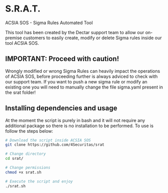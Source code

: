 # S.R.A.T.
ACSIA SOS - Sigma Rules Automated Tool

This tool has been created by the Dectar support team to allow our on-premise customers to easily create, modify or delete Sigma rules inside our tool ACSIA SOS.

## IMPORTANT: Proceed with caution!

Wrongly modified or wrong Sigma Rules can heavily impact the operations of ACSIA SOS, before proceeding further is always adviced to check with our support team.
If you want to push a new sigma rule or modify an existing one you will need to manually change the file sigma.yaml present in the srat folder!

## Installing dependencies and usage

At the moment the script is purely in bash and it will not require any additional package so there is no installation to be performed.
To use is follow the steps below:

```sh
# Download the script inside ACSIA SOS
git clone https://github.com/4Securitas/srat

# Change directory
cd srat/

# Change permissions
chmod +x srat.sh

# Execute the script and enjoy
./srat.sh
```
